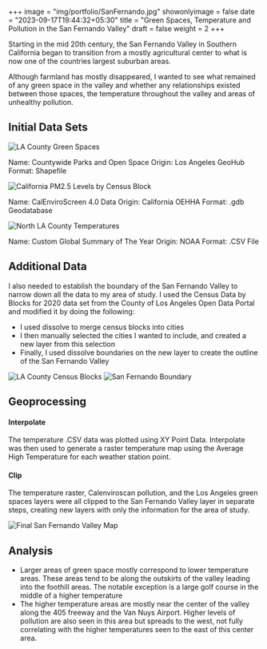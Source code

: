 +++
image = "img/portfolio/SanFernando.jpg"
showonlyimage = false
date = "2023-09-17T19:44:32+05:30"
title = "Green Spaces, Temperature and Pollution in the San Fernando Valley"
draft = false
weight = 2
+++

Starting in the mid 20th century, the San Fernando Valley in Southern California began to transition from a mostly agricultural center to what is now one of the countries largest suburban areas.
<!--more-->

Although farmland has mostly disappeared, I wanted to see what remained of any green space in the valley and whether any relationships existed between those spaces, the temperature throughout the valley and areas of unhealthy pollution.

## Initial Data Sets

![LA County Green Spaces](/img/portfolio/green.jpg)

Name: Countywide Parks and Open Space
Origin: Los Angeles GeoHub
Format: Shapefile

![California PM2.5 Levels by Census Block](/img/portfolio/california.jpg)

Name: CalEnviroScreen 4.0 Data
Origin: California OEHHA
Format: .gdb Geodatabase

![North LA County Temperatures](/img/portfolio/temp.jpg)

Name: Custom Global Summary of The Year
Origin: NOAA
Format: .CSV File

## Additional Data

I also needed to establish the boundary of the San Fernando Valley to narrow down all the data to my area of study.
I used the Census Data by Blocks for 2020 data set from the County of Los Angeles Open Data Portal and modified it by doing the following:

* I used dissolve to merge census blocks into cities
* I then manually selected the cities I wanted to include, and created a new layer from this selection
* Finally, I used dissolve boundaries on the new layer to create the outline of the San Fernando Valley

![LA County Census Blocks](/img/portfolio/lacounty.jpg) 
![San Fernando Boundary](/img/portfolio/SanFernando.jpg)

## Geoprocessing

#### Interpolate
The temperature .CSV data was plotted using XY Point Data. Interpolate was then used to generate a raster temperature map using the Average High Temperature for each weather station point.
#### Clip
The temperature raster, Calenviroscan pollution, and the Los Angeles green spaces layers were all clipped to the San Fernando Valley layer in separate steps, creating new layers with only the information for the area of study.

![Final San Fernando Valley Map](/img/portfolio/finalMap.jpg)

## Analysis
* Larger areas of green space mostly correspond to lower temperature areas. These areas tend to be along the outskirts of the valley leading into the foothill areas. The notable exception is a large golf course in the middle of a higher temperature
* The higher temperature areas are mostly near the center of the valley along the 405 freeway and the Van Nuys Airport. Higher levels of pollution are also seen in this area but spreads to the west, not fully correlating with the higher temperatures seen to the east of this center area.
